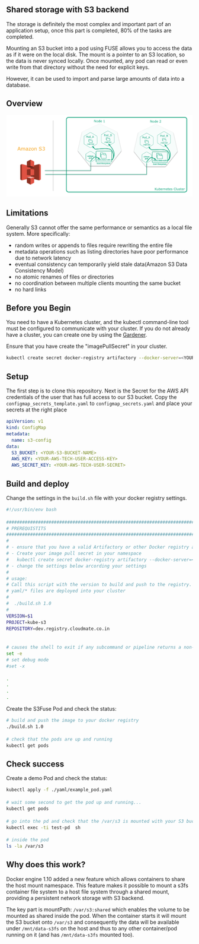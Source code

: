 ## Shared storage with S3 backend
The storage is definitely the most complex and important part of an application setup, once this part is 
completed, 80% of the tasks are completed.

Mounting an S3 bucket into a pod using FUSE allows you to access the data as if it were on the local disk. The 
mount is a pointer to an S3 location, so the data is never synced locally. Once mounted, any pod can read or even write
from that directory without the need for explicit keys.


However, it can be used to import and parse large amounts of data into a database.

## Overview

![s3-mount](/images/s3-mount.png)


## Limitations
Generally S3 cannot offer the same performance or semantics as a local file system. More specifically:

 - random writes or appends to files require rewriting the entire file
 - metadata operations such as listing directories have poor performance due to network latency
 - eventual consistency can temporarily yield stale data(Amazon S3 Data Consistency Model)
 - no atomic renames of files or directories
 - no coordination between multiple clients mounting the same bucket
 - no hard links

## Before you Begin
You need to have a Kubernetes cluster, and the kubectl command-line tool must be configured to communicate with 
your cluster. If you do not already have a cluster, you can create one by using the [Gardener](https://gardener.kubernetes.sap.corp/login).

Ensure that you have create the "imagePullSecret" in your cluster.
```sh 
kubectl create secret docker-registry artifactory --docker-server=<YOUR-REGISTRY>.docker.repositories.sap.ondemand.com --docker-username=<USERNAME> --docker-password=<PASSWORD> --docker-email=<EMAIL> -n <NAMESPACE>
```

## Setup
The first step is to clone this repository. Next is the Secret for the AWS API credentials of the user that has 
full access to our S3 bucket. Copy the `configmap_secrets_template.yaml` to `configmap_secrets.yaml` and place 
your secrets at the right place

```yaml
apiVersion: v1
kind: ConfigMap
metadata:
  name: s3-config
data:
  S3_BUCKET: <YOUR-S3-BUCKET-NAME>
  AWS_KEY: <YOUR-AWS-TECH-USER-ACCESS-KEY>
  AWS_SECRET_KEY: <YOUR-AWS-TECH-USER-SECRET>
```

## Build and deploy
Change the settings in the `build.sh` file with your docker registry settings. 

```sh
#!/usr/bin/env bash

########################################################################################################################
# PREREQUISTITS
########################################################################################################################
#
# - ensure that you have a valid Artifactory or other Docker registry account
# - Create your image pull secret in your namespace
#   kubectl create secret docker-registry artifactory --docker-server=<YOUR-REGISTRY>.docker.repositories.sap.ondemand.com --docker-username=<USERNAME> --docker-password=<PASSWORD> --docker-email=<EMAIL> -n <NAMESPACE>
# - change the settings below arcording your settings
#
# usage:
# Call this script with the version to build and push to the registry. After build/push the
# yaml/* files are deployed into your cluster
#
#  ./build.sh 1.0
#
VERSION=$1
PROJECT=kube-s3
REPOSITORY=dev.registry.cloudmate.co.in


# causes the shell to exit if any subcommand or pipeline returns a non-zero status.
set -e
# set debug mode
#set -x

.
.
.
.

```
Create the S3Fuse Pod and check the status:

```sh
# build and push the image to your docker registry
./build.sh 1.0 

# check that the pods are up and running
kubectl get pods

```

## Check success
Create a demo Pod and check the status:
```sh 
kubectl apply -f ./yaml/example_pod.yaml

# wait some second to get the pod up and running...
kubectl get pods

# go into the pd and check that the /var/s3 is mounted with your S3 bucket content inside
kubectl exec -ti test-pd  sh

# inside the pod
ls -la /var/s3

```

## Why does this work?
Docker engine 1.10 added a new feature which allows containers to share the host mount namespace. This feature makes 
it possible to mount a s3fs container file system to a host file system through a shared mount, providing a persistent
network storage with S3 backend.

The key part is mountPath: `/var/s3:shared` which enables the volume to be mounted as shared inside the pod. When the 
container starts it will mount the S3 bucket onto `/var/s3` and consequently the data will be available under 
`/mnt/data-s3fs` on the host and thus to any other container/pod running on it (and has `/mnt/data-s3fs` mounted too). 